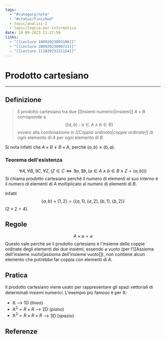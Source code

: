 ```yaml
---
tags:
  - "#category/note"
  - "#status/finished"
  - topic/analisi-I
  - topic/logica-per-informatica
date: 18-09-2023 21:27:59
links:
  - "[[Lecture 18092023093106]]"
  - "[[Lecture 28092023090721]]"
  - "[[Lecture 11102023131154]]"
---
```

# Prodotto cartesiano
---
## Definizione
> Il prodotto cartesiano tra due [[Insiemi numerici|insiemi]] $A \times B$ corrisponde a
> $$\{(a,b): a \in A \land b \in B\}$$
> ovvero alla combinazione in _[[Coppia ordinata|coppie ordinate]]_ di ogni elemento di $A$ per ogni elemento di $B$.

Si nota infatti che $A \times B \neq B \times A$, perché $(a, b) \neq (b, a)$.

### Teorema dell'esistenza
$$\forall A, \forall B, \exists C, \forall Z,(Z \in C \iff \exists a, \exists b, (a \in A \land b \in B \land Z = (a, b)))$$
Si chiama _prodotto_ cartesiano perché il numero di elementi al suo interno è il numero di elementi di $A$ moltiplicato al numero di elementi di $B$.

Infatti
$$\{a, b\} \times \{1, 2\} = \{\{a, 1\}, \{a, 2\}, \{b, 1\}, \{b, 2\}\}$$
($2 \times 2 = 4$).

## Regole
$$A \times \varnothing = \varnothing$$
Questo vale perché se il prodotto cartesiano è l'insieme delle coppie ordinate degli elementi dei due insiemi, essendo $\varnothing$ vuoto (per l'[[Assioma dell'insieme vuoto|assioma dell'insieme vuoto]]), non contiene alcun elemento che potrebbe far coppia con elementi di $A$.

## Pratica
Il prodotto cartesiano viene usato per rappresentare gli spazi vettoriali di determinati insiemi numerici. L'esempio più famoso è per $\mathbb{R}$:
- $\mathbb{R}$ --> 1D (_linea_)
- $\mathbb{R}^2=R \times R$ --> 2D (_piano_)
- $\mathbb{R}^3=R \times R \times R$ --> 3D (_spazio_)

## Referenze